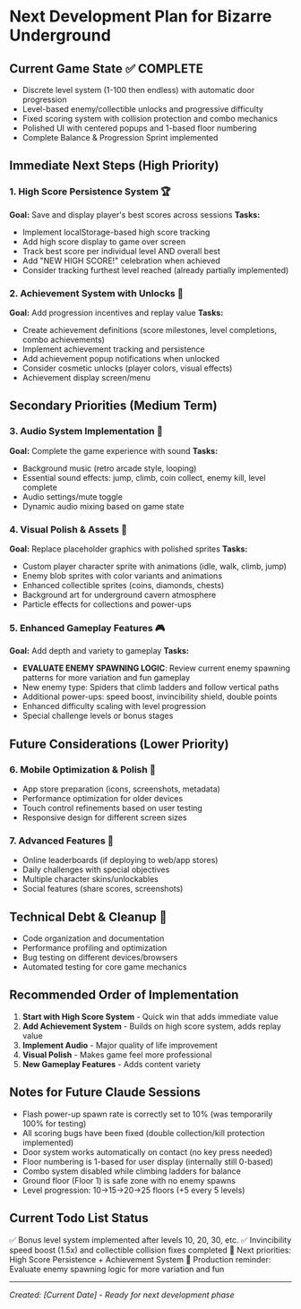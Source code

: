 # Next Development Plan for Bizarre Underground

## Current Game State ✅ COMPLETE
- Discrete level system (1-100 then endless) with automatic door progression
- Level-based enemy/collectible unlocks and progressive difficulty
- Fixed scoring system with collision protection and combo mechanics
- Polished UI with centered popups and 1-based floor numbering
- Complete Balance & Progression Sprint implemented

## Immediate Next Steps (High Priority)

### 1. High Score Persistence System 🏆
**Goal:** Save and display player's best scores across sessions
**Tasks:**
- Implement localStorage-based high score tracking
- Add high score display to game over screen
- Track best score per individual level AND overall best
- Add "NEW HIGH SCORE!" celebration when achieved
- Consider tracking furthest level reached (already partially implemented)

### 2. Achievement System with Unlocks 🏅
**Goal:** Add progression incentives and replay value
**Tasks:**
- Create achievement definitions (score milestones, level completions, combo achievements)
- Implement achievement tracking and persistence
- Add achievement popup notifications when unlocked
- Consider cosmetic unlocks (player colors, visual effects)
- Achievement display screen/menu

## Secondary Priorities (Medium Term)

### 3. Audio System Implementation 🎵
**Goal:** Complete the game experience with sound
**Tasks:**
- Background music (retro arcade style, looping)
- Essential sound effects: jump, climb, coin collect, enemy kill, level complete
- Audio settings/mute toggle
- Dynamic audio mixing based on game state

### 4. Visual Polish & Assets 🎨
**Goal:** Replace placeholder graphics with polished sprites
**Tasks:**
- Custom player character sprite with animations (idle, walk, climb, jump)
- Enemy blob sprites with color variants and animations
- Enhanced collectible sprites (coins, diamonds, chests)
- Background art for underground cavern atmosphere
- Particle effects for collections and power-ups

### 5. Enhanced Gameplay Features 🎮
**Goal:** Add depth and variety to gameplay
**Tasks:**
- **EVALUATE ENEMY SPAWNING LOGIC**: Review current enemy spawning patterns for more variation and fun gameplay
- New enemy type: Spiders that climb ladders and follow vertical paths
- Additional power-ups: speed boost, invincibility shield, double points
- Enhanced difficulty scaling with level progression
- Special challenge levels or bonus stages

## Future Considerations (Lower Priority)

### 6. Mobile Optimization & Polish 📱
- App store preparation (icons, screenshots, metadata)
- Performance optimization for older devices
- Touch control refinements based on user testing
- Responsive design for different screen sizes

### 7. Advanced Features 🚀
- Online leaderboards (if deploying to web/app stores)
- Daily challenges with special objectives
- Multiple character skins/unlockables
- Social features (share scores, screenshots)

## Technical Debt & Cleanup 🔧
- Code organization and documentation
- Performance profiling and optimization
- Bug testing on different devices/browsers
- Automated testing for core game mechanics

## Recommended Order of Implementation

1. **Start with High Score System** - Quick win that adds immediate value
2. **Add Achievement System** - Builds on high score system, adds replay value  
3. **Implement Audio** - Major quality of life improvement
4. **Visual Polish** - Makes game feel more professional
5. **New Gameplay Features** - Adds content variety

## Notes for Future Claude Sessions

- Flash power-up spawn rate is correctly set to 10% (was temporarily 100% for testing)
- All scoring bugs have been fixed (double collection/kill protection implemented)
- Door system works automatically on contact (no key press needed)
- Floor numbering is 1-based for user display (internally still 0-based)
- Combo system disabled while climbing ladders for balance
- Ground floor (Floor 1) is safe zone with no enemy spawns
- Level progression: 10→15→20→25 floors (+5 every 5 levels)

## Current Todo List Status
✅ Bonus level system implemented after levels 10, 20, 30, etc.
✅ Invincibility speed boost (1.5x) and collectible collision fixes completed
🔄 Next priorities: High Score Persistence + Achievement System
📝 Production reminder: Evaluate enemy spawning logic for more variation and fun

---
*Created: [Current Date] - Ready for next development phase*
